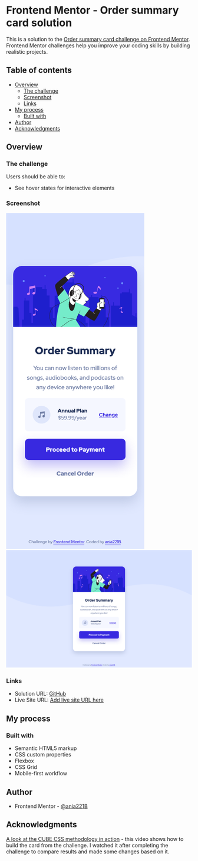 # Frontend Mentor - Order summary card solution

This is a solution to the [Order summary card challenge on Frontend Mentor](https://www.frontendmentor.io/challenges/order-summary-component-QlPmajDUj). Frontend Mentor challenges help you improve your coding skills by building realistic projects. 

## Table of contents

- [Overview](#overview)
  - [The challenge](#the-challenge)
  - [Screenshot](#screenshot)
  - [Links](#links)
- [My process](#my-process)
  - [Built with](#built-with)
- [Author](#author)
- [Acknowledgments](#acknowledgments)

## Overview

### The challenge

Users should be able to:

- See hover states for interactive elements

### Screenshot

![Mobile view](./screenshots/Frontend-Mentor-Order-summary-card-mobile.png)
![Desktop view](./screenshots/Frontend-Mentor-Order-summary-card-desktop.png)

### Links

- Solution URL: [GitHub](https://github.com/ania221B/order-summary-frontend-mentor)
- Live Site URL: [Add live site URL here](https://your-live-site-url.com)

## My process

### Built with

- Semantic HTML5 markup
- CSS custom properties
- Flexbox
- CSS Grid
- Mobile-first workflow

## Author

- Frontend Mentor - [@ania221B](https://www.frontendmentor.io/profile/ania221B)

## Acknowledgments

[A look at the CUBE CSS methodology in action](https://www.youtube.com/watch?v=NanhQvnvbR8) - this video shows how to build the card from the challenge. I watched it after completing the challenge to compare results and made some changes based on it.

